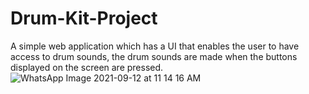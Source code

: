 # Drum-Kit-Project

A simple web application which has a UI that enables the user to have access to drum sounds, the drum sounds are made when the buttons displayed on the screen are pressed.
![WhatsApp Image 2021-09-12 at 11 14 16 AM](https://user-images.githubusercontent.com/71788604/133118458-86bc9deb-a4ac-4aee-9092-007abd367a45.jpeg)
